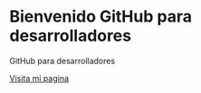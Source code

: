 # Bienvenido GitHub para desarrolladores

GitHub para desarrolladores

[Visita mi pagina](https://programasafci.minsalud.gob.bo)
